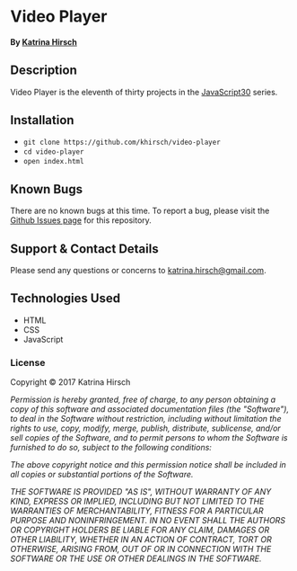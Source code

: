 # Video Player

#### By [Katrina Hirsch](https://github.com/khirsch)

## Description

Video Player is the eleventh of thirty projects in the [JavaScript30](https://javascript30.com/) series.

## Installation

* `git clone https://github.com/khirsch/video-player`
* `cd video-player`
* `open index.html`

## Known Bugs

There are no known bugs at this time. To report a bug, please visit the [Github Issues page](https://github.com/khirsch/video-player/issues) for this repository.

## Support & Contact Details

Please send any questions or concerns to katrina.hirsch@gmail.com.

## Technologies Used

* HTML
* CSS
* JavaScript

### License

Copyright &copy; 2017 Katrina Hirsch

_Permission is hereby granted, free of charge, to any person obtaining a copy of this software and associated documentation files (the "Software"), to deal in the Software without restriction, including without limitation the rights to use, copy, modify, merge, publish, distribute, sublicense, and/or sell copies of the Software, and to permit persons to whom the Software is furnished to do so, subject to the following conditions:_

_The above copyright notice and this permission notice shall be included in all copies or substantial portions of the Software._

_THE SOFTWARE IS PROVIDED "AS IS", WITHOUT WARRANTY OF ANY KIND, EXPRESS OR IMPLIED, INCLUDING BUT NOT LIMITED TO THE WARRANTIES OF MERCHANTABILITY, FITNESS FOR A PARTICULAR PURPOSE AND NONINFRINGEMENT. IN NO EVENT SHALL THE AUTHORS OR COPYRIGHT HOLDERS BE LIABLE FOR ANY CLAIM, DAMAGES OR OTHER LIABILITY, WHETHER IN AN ACTION OF CONTRACT, TORT OR OTHERWISE, ARISING FROM, OUT OF OR IN CONNECTION WITH THE SOFTWARE OR THE USE OR OTHER DEALINGS IN THE SOFTWARE._
